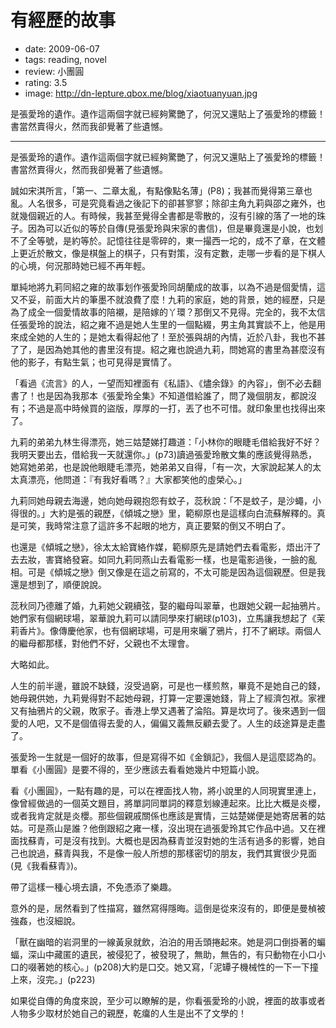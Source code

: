 # 有經歷的故事

- date: 2009-06-07
- tags: reading, novel
- review: 小團圓
- rating: 3.5
- image: http://dn-lepture.qbox.me/blog/xiaotuanyuan.jpg

是張愛玲的遺作。遺作這兩個字就已經夠驚艷了，何況又還貼上了張愛玲的標籤！書當然賣得火，然而我卻覺著了些遺憾。

-------------


是張愛玲的遺作。遺作這兩個字就已經夠驚艷了，何況又還貼上了張愛玲的標籤！書當然賣得火，然而我卻覺著了些遺憾。

誠如宋淇所言，「第一、二章太亂，有點像點名薄」(P8)；我甚而覺得第三章也亂。人名很多，可是究竟看過之後記下的卻甚寥寥；除卻主角九莉與邵之雍外，也就幾個親近的人。有時候，我甚至覺得全書都是零散的，沒有引線的落了一地的珠子。因為可以近似的等於自傳(見張愛玲與宋家的書信)，但是畢竟還是小說，也划不了全等號，是約等於。記憶往往是零碎的，東一撮西一坨的，成不了章，在文體上更近於散文，像是棋盤上的棋子，只有對策，沒有定數，走哪一步看的是下棋人的心境，何況那時她已經不再年輕。

單純地將九莉同紹之雍的故事划作張愛玲同胡蘭成的故事，以為不過是個愛情，這又不妥，前面大片的筆墨不就浪費了麼！九莉的家庭，她的背景，她的經歷，只是為了成全一個愛情故事的陪襯，是陪嫁的丫環？那倒又不見得。完全的，我不太信任張愛玲的說法，紹之雍不過是她人生里的一個點綴，男主角其實談不上，他是用來成全她的人生的；是她太看得起他了！至於張與胡的內情，近於八卦，我也不甚了了，是因為她其他的書里沒有提。紹之雍也說過九莉，問她寫的書里為甚麼沒有他的影子，有點生氣；也可見得是實情了。

「看過《流言》的人，一望而知裡面有《私語》、《燼余錄》的內容」，倒不必去翻書了！也是因為我那本《張愛玲全集》不知道借給誰了，問了幾個朋友，都說沒有；不過是高中時候買的盜版，厚厚的一打，丟了也不可惜。就印象里也找得出來了。

九莉的弟弟九林生得漂亮，她三姑楚娣打趣道：「小林你的眼睫毛借給我好不好？我明天要出去，借給我一天就還你。」(p73)讀過張愛玲散文集的應該覺得熟悉，她寫她弟弟，也是說他眼睫毛漂亮，她弟弟又自得，「有一次，大家說起某人的太太真漂亮，他問道：『有我好看嗎？』大家都笑他的虛榮心。」

九莉同她母親去海邊，她向她母親抱怨有蚊子，蕊秋說：「不是蚊子，是沙蠅，小得很的。」大約是張的親歷，《傾城之戀》里，範柳原也是這樣向白流蘇解釋的。真是可笑，我時常注意了這許多不起眼的地方，真正要緊的倒又不明白了。

也還是《傾城之戀》，徐太太給寶絡作媒，範柳原先是請她們去看電影，焐出汗了去去妝，害寶絡發窘。如同九莉同燕山去看電影一樣，也是電影過後，一臉的亂相。可是《傾城之戀》倒又像是在這之前寫的，不太可能是因為這個親歷。但是我還是想到了，順便說說。

蕊秋同乃德離了婚，九莉她父親續弦，娶的繼母叫翠華，也跟她父親一起抽鴉片。她們家有個網球場，翠華說九莉可以請同學來打網球(p103)，立馬讓我想起了《茉莉香片》。像傳慶他家，也有個網球場，可是用來曬了鴉片，打不了網球。兩個人的繼母都那樣，對他們不好，父親也不太理會。

大略如此。

人生的前半邊，雖說不缺錢，沒受過窮，可是也一樣煎熬，畢竟不是她自己的錢，她母親供她，九莉覺得對不起她母親，打算一定要還她錢，背上了經濟包袱。家裡又有抽鴉片的父親，敗家子。香港上學又遇著了淪陷。算是坎坷了。後來遇到一個愛的人吧，又不是個值得去愛的人，偏偏又義無反顧去愛了。人生的歧途算是走盡了。

張愛玲一生就是一個好的故事，但是寫得不如《金鎖記》，我個人是這麼認為的。單看《小團圓》是要不得的，至少應該去看看她幾片中短篇小說。

看《小團圓》，一點有趣的是，可以在裡面找人物，將小說里的人同現實里連上，像曾經做過的一個英文題目，將單詞同單詞的釋意划線連起來。比比大概是炎櫻，或者我肯定就是炎櫻。那些個親戚關係也應該是實情，三姑楚娣便是她寄居著的姑姑。可是燕山是誰？他倒跟紹之雍一樣，沒出現在過張愛玲其它作品中過。又在裡面找蘇青，可是沒有找到。大概也是因為蘇青並沒對她的生活有過多的影響，她自己也說過，蘇青與我，不是像一般人所想的那樣密切的朋友，我們其實很少見面(見《我看蘇青》)。

帶了這樣一種心境去讀，不免憑添了樂趣。

意外的是，居然看到了性描寫，雖然寫得隱晦。這倒是從來沒有的，即便是曼楨被強姦，也沒細說。

「獸在幽暗的岩洞里的一線黃泉就飲，泊泊的用舌頭捲起來。她是洞口倒掛著的蝙蝠，深山中藏匿的遺民，被侵犯了，被發現了，無助，無告的，有只動物在小口小口的啜著她的核心。」(p208)大約是口交。她又寫，「泥罈子機械性的一下一下撞上來，沒完。」(p223)

如果從自傳的角度來說，至少可以瞭解的是，你看張愛玲的小說，裡面的故事或者人物多少取材於她自己的親歷，乾癟的人生是出不了文學的！
